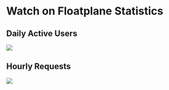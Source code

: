 # Watch on Floatplane Statistics

## Daily Active Users
![](https://wofp.jasperagrante.com/stats/dau?type=svg-line)


## Hourly Requests
![](https://wofp.jasperagrante.com/stats/hourly-requests?type=svg-line)
